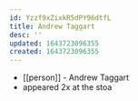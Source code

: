 ```yaml
---
id: Yzzf9xZixkR5dPY96dtfL
title: Andrew Taggart
desc: ''
updated: 1643723096355
created: 1643723096355
---
```



- [[person]] - Andrew Taggart
- appeared 2x at the stoa
